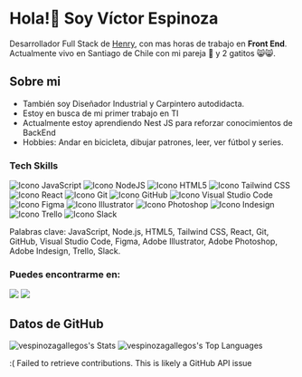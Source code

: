 <h1>Hola!👋 Soy Víctor Espinoza </h1>

Desarrollador Full Stack de [Henry](https://www.soyhenry.com/), con mas horas de trabajo en __Front End__. Actualmente vivo en Santiago de Chile con mi pareja :couple: y 2 gatitos :smile_cat::smile_cat:.

<h2>Sobre mi </h2>

- También soy Diseñador Industrial y Carpintero autodidacta.
- Estoy en busca de mi primer trabajo en TI
- Actualmente estoy aprendiendo Nest JS para reforzar conocimientos de BackEnd
- Hobbies: Andar en bicicleta, dibujar patrones, leer, ver fútbol y series.

<h3>Tech Skills </h3>

<div>
  
![Icono JavaScript](https://img.icons8.com/color/40/ffffff/javascript--v1.png "JavaScript")    ![Icono NodeJS](https://img.icons8.com/windows/40/ffffff/nodejs.png "NodeJS")    ![Icono HTML5](https://img.icons8.com/color/40/ffffff/html-5--v1.png "HTML5")      ![Icono Tailwind CSS](https://img.icons8.com/?size=40&id=CIAZz2CYc6Kc&format=png&color=000000)      ![Icono React](https://img.icons8.com/color/40/000000/react-native.png "React")      ![Icono Git](https://img.icons8.com/color/40/ffffff/git.png "Git")      ![Icono GitHub](https://img.icons8.com/ios-glyphs/40/ffffff/github.png "GitHub")      ![Icono Visual Studio Code](https://img.icons8.com/color/40/ffffff/visual-studio-code-2019.png "Visual Studio Code")      ![Icono Figma](https://img.icons8.com/color/40/ffffff/figma--v1.png "Figma")      ![Icono Illustrator](https://img.icons8.com/color/40/000000/adobe-illustrator--v1.png "Illustrator")      ![Icono Photoshop](https://img.icons8.com/color/40/000000/adobe-photoshop--v1.png "Photoshop")      ![Icono Indesign](https://img.icons8.com/color/40/000000/adobe-indesign--v1.png "Indesign")      ![Icono Trello](https://img.icons8.com/color/40/000000/trello.png "Trello")      ![Icono Slack](https://img.icons8.com/color/40/000000/slack-new.png "Slack")
</div>
<div>
Palabras clave: JavaScript, Node.js, HTML5, Tailwind CSS, React, Git, GitHub, Visual Studio Code, Figma, Adobe Illustrator, Adobe Photoshop, Adobe Indesign, Trello, Slack.
</div>

<h3>Puedes encontrarme en:</h3>
<div>
<a href = "https://www.linkedin.com/in/v%C3%ADctor-espinoza-89608471/"><img src = "https://img.icons8.com/ios-filled/40/ffffff/linkedin.png"></a>
<a href = "mailto:espinozagallegosvictor@gmail.com"><img src = "https://img.icons8.com/ios-filled/40/ffffff/secured-letter--v1.png"></a>  
</div>

<h2> Datos de GitHub </h2>
<div>
  
![vespinozagallegos's Stats](https://github-readme-stats.vercel.app/api?username=vespinozagallegos&theme=nightowl&show_icons=true&hide_border=true&count_private=true)
![vespinozagallegos's Top Languages](https://github-readme-stats.vercel.app/api/top-langs/?username=vespinozagallegos&theme=nightowl&show_icons=true&hide_border=true&layout=compact)
</div>
:( Failed to retrieve contributions. This is likely a GitHub API issue


<!--
**vespinozagallegos/vespinozagallegos** is a ✨ _special_ ✨ repository because its `README.md` (this file) appears on your GitHub profile.

Here are some ideas to get you started:

- 🔭 I’m currently working on ...
- 🌱 I’m currently learning ...
- 👯 I’m looking to collaborate on ...
- 🤔 I’m looking for help with ...
- 💬 Ask me about ...
- 📫 How to reach me: ...
- 😄 Pronouns: ...
- ⚡ Fun fact: ...
-->
